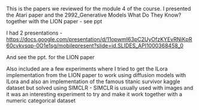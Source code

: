 This is the papers we reviewed for the module 4 of the course.
I presented the Atari paper and the 2992_Generative Models What Do They Know? together with the LION paper - see ppt 

I had 2 presentations - https://docs.google.com/presentation/d/11opwmI63pC2UyOfzKYEvRNiKpR60cvkvsqp-0O1e1sg/mobilepresent?slide=id.SLIDES_API1000368458_0

And see the ppt. for the LION paper

Also included are a few experiments where I tried to get the ILora implementation from the LION paper to work using diffusion models with ILora and also an implementation of the famous titanic survivor kaggle dataset but solved using SIMCLR - SIMCLR is usually used with images and it was an interesting experiment to try and make it work together with a numeric categorical dataset 

